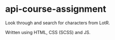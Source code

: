 # api-course-assignment

Look through and search for characters from LotR.

Written using HTML, CSS (SCSS) and JS.
